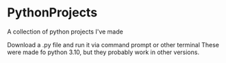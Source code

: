 # PythonProjects
A collection of python projects I've made

Download a .py file and run it via command prompt or other terminal
These were made fo python 3.10, but they probably work in other versions.
